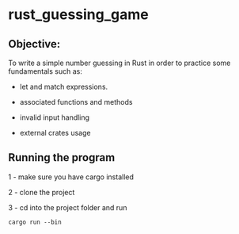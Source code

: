 # rust_guessing_game

## Objective:

To write a simple number guessing in Rust in order to practice some fundamentals such as:

- let and match expressions.

- associated functions and methods

- invalid input handling 

- external crates usage 

## Running the program

1 - make sure you have cargo installed

2 - clone the project

3 - cd into the project folder and run 

```
cargo run --bin 
```
